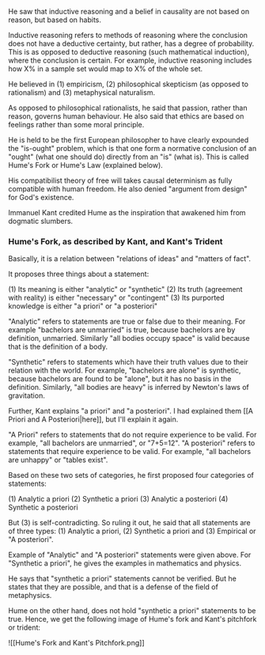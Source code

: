 He saw that inductive reasoning and a belief in causality are not based on reason, but based on habits.

Inductive reasoning refers to methods of reasoning where the conclusion does not have a deductive certainty, but rather, has a degree of probability. This is as opposed to deductive reasoning (such mathematical induction), where the conclusion is certain. For example, inductive reasoning includes how X% in a sample set would map to X% of the whole set.

He believed in (1) empiricism, (2) philosophical skepticism (as opposed to rationalism) and (3) metaphysical naturalism.

As opposed to philosophical rationalists, he said that passion, rather than reason, governs human behaviour. He also said that ethics are based on feelings rather than some moral principle.

He is held to be the first European philosopher to have clearly expounded the "is-ought" problem, which is that one form a normative conclusion of an "ought" (what one should do) directly from an "is" (what is). This is called Hume's Fork or Hume's Law (explained below).

His compatibilist theory of free will takes causal determinism as fully compatible with human freedom. He also denied "argument from design" for God's existence.

Immanuel Kant credited Hume as the inspiration that awakened him from dogmatic slumbers.

### Hume's Fork, as described by Kant, and Kant's Trident

Basically, it is a relation between "relations of ideas" and "matters of fact".

It proposes three things about a statement:

(1) Its meaning is either "analytic" or "synthetic"
(2) Its truth (agreement with reality) is either "necessary" or "contingent"
(3) Its purported knowledge is either "a priori" or "a posteriori"

"Analytic" refers to statements are true or false due to their meaning. For example "bachelors are unmarried" is true, because bachelors are by definition, unmarried. Similarly "all bodies occupy space" is valid because that is the definition of a body.

"Synthetic" refers to statements which have their truth values due to their relation with the world. For example, "bachelors are alone" is synthetic, because bachelors are found to be "alone", but it has no basis in the definition. Similarly, "all bodies are heavy" is inferred by Newton's laws of gravitation.

Further, Kant explains "a priori" and "a posteriori". I had explained them [[A Priori and A Posteriori|here]], but I'll explain it again.

"A Priori" refers to statements that do not require experience to be valid. For example, "all bachelors are unmarried", or "7+5=12". "A posteriori" refers to statements that require experience to be valid. For example, "all bachelors are unhappy" or "tables exist".

Based on these two sets of categories, he first proposed four categories of statements:

(1) Analytic a priori
(2) Synthetic a priori
(3) Analytic a posteriori
(4) Synthetic a posteriori

But (3) is self-contradicting. So ruling it out, he said that all statements are of three types: (1) Analytic a priori, (2) Synthetic a priori and (3) Empirical or "A posteriori".

Example of "Analytic" and "A posteriori" statements were given above. For "Synthetic a priori", he gives the examples in mathematics and physics.

He says that "synthetic a priori" statements cannot be verified. But he states that they are possible, and that is a defense of the field of metaphysics.

Hume on the other hand, does not hold "synthetic a priori" statements to be true. Hence, we get the following image of Hume's fork and Kant's pitchfork or trident:

![[Hume's Fork and Kant's Pitchfork.png]]

